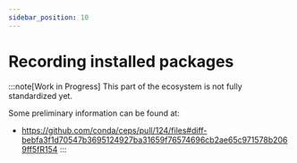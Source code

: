 ```yaml
---
sidebar_position: 10
---
```


# Recording installed packages

:::note[Work in Progress]
This part of the ecosystem is not fully standardized yet.

Some preliminary information can be found at:
- https://github.com/conda/ceps/pull/124/files#diff-bebfa3f1d70547b3695124927ba31659f76574696cb2ae65c971578b2069ff5fR154
:::
